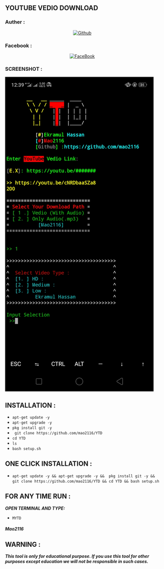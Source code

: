 ## YOUTUBE VEDIO DOWNLOAD
### Auther :
<p align="center">
<a href="https://github.com/mao2116"><img title="Github" src="https://img.shields.io/badge/mao2116-grey?style=for-the-badge&logo=github"></a> </p>

### Facebook :
<p align="center"> 
<a href="https://www.facebook.com/ekramul.hassan.79827"><img title="FaceBook" src="https://img.shields.io/badge/FB-Ekramul Hassan-lightgrey?style=for-the-badge&logo=facebook"></a>
</p>


### SCREENSHOT :

![alt text](https://github.com/mao2116/YTD/blob/0d7feed86dbf891fedaa84adf1072d5318858d9e/Screenshot_2021-05-03-12-39-17-40.jpg?raw=true)


## INSTALLATION  :

* `apt-get update -y`
* `apt-get upgrade -y`
* `pkg install git -y`
* ` git clone https://github.com/mao2116/YTD`
* `cd YTD`
* `ls`
* `bash setup.sh`

## ONE CLICK INSTALLATION :
* `apt-get update -y && apt-get upgrade -y &&  pkg install git -y && git clone https://github.com/mao2116/YTD && cd YTD && bash setup.sh`


## FOR ANY TIME RUN :

***OPEN TERMINAL AND TYPE:***


* `MYTD`


##### Mao2116

## WARNING : 
***This tool is only for educational purpose. If you use this tool for other purposes except education we will not be responsible in such cases.***

